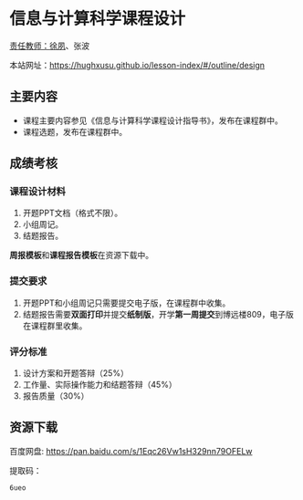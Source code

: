 # 信息与计算科学课程设计

[责任教师：徐夙](https://hughxusu.github.io/lesson-index/#/c-teacher)、张波

本站网址：https://hughxusu.github.io/lesson-index/#/outline/design

## 主要内容

* 课程主要内容参见《信息与计算科学课程设计指导书》，发布在课程群中。
* 课程选题，发布在课程群中。

## 成绩考核

### 课程设计材料

1. 开题PPT文档（格式不限）。
2. 小组周记。
3. 结题报告。

**周报模板**和**课程报告模板**在资源下载中。

### 提交要求

1. 开题PPT和小组周记只需要提交电子版，在课程群中收集。
2. 结题报告需要**双面打印**并提交**纸制版**，开学**第一周提交**到博远楼809，电子版在课程群里收集。

### 评分标准

1. 设计方案和开题答辩（25%）
2. 工作量、实际操作能力和结题答辩（45%）
3. 报告质量（30%）

## 资源下载

百度网盘: https://pan.baidu.com/s/1Eqc26Vw1sH329nn79OFELw 

提取码：

```shell
6ueo 
```
